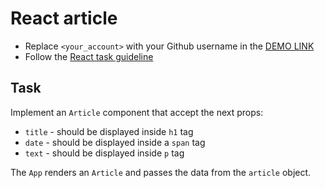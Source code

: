 # React article

- Replace `<your_account>` with your Github username in the [DEMO LINK](https://AndriySimyachenko.github.io/react_article/)
- Follow the [React task guideline](https://github.com/mate-academy/react_task-guideline#react-tasks-guideline)

## Task

Implement an `Article` component that accept the next props:

- `title` - should be displayed inside `h1` tag
- `date` - should be displayed inside a `span` tag
- `text` - should be displayed inside `p` tag

The `App` renders an `Article` and passes the data from the `article` object.
